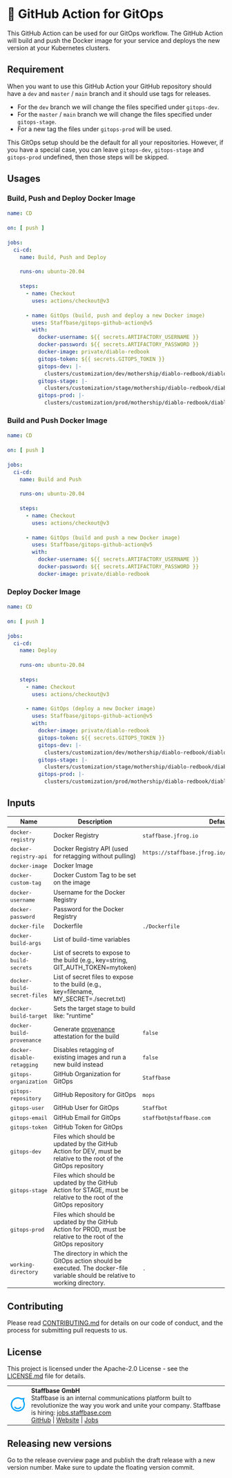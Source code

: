 # 🚀 GitHub Action for GitOps

This GitHub Action can be used for our GitOps workflow. The GitHub Action will build and push the Docker image for your service and deploys
the new version at your Kubernetes clusters.

## Requirement

When you want to use this GitHub Action your GitHub repository should have a `dev` and `master` / `main` branch and it should use tags for
releases.

- For the `dev` branch we will change the files specified under `gitops-dev`.
- For the `master` / `main` branch we will change the files specified under `gitops-stage`.
- For a new tag the files under `gitops-prod` will be used.

This GitOps setup should be the default for all your repositories. However, if you have a special case, you can
leave `gitops-dev`, `gitops-stage` and `gitops-prod` undefined, then those steps will be skipped.

## Usages

### Build, Push and Deploy Docker Image

```yaml
name: CD

on: [ push ]

jobs:
  ci-cd:
    name: Build, Push and Deploy

    runs-on: ubuntu-20.04

    steps:
      - name: Checkout
        uses: actions/checkout@v3

      - name: GitOps (build, push and deploy a new Docker image)
        uses: Staffbase/gitops-github-action@v5
        with:
          docker-username: ${{ secrets.ARTIFACTORY_USERNAME }}
          docker-password: ${{ secrets.ARTIFACTORY_PASSWORD }}
          docker-image: private/diablo-redbook
          gitops-token: ${{ secrets.GITOPS_TOKEN }}
          gitops-dev: |-
            clusters/customization/dev/mothership/diablo-redbook/diablo-redbook-helm.yaml spec.template.spec.containers.redbook.image
          gitops-stage: |-
            clusters/customization/stage/mothership/diablo-redbook/diablo-redbook-helm.yaml spec.template.spec.containers.redbook.image
          gitops-prod: |-
            clusters/customization/prod/mothership/diablo-redbook/diablo-redbook-helm.yaml spec.template.spec.containers.redbook.image
```

### Build and Push Docker Image

```yaml
name: CD

on: [ push ]

jobs:
  ci-cd:
    name: Build and Push

    runs-on: ubuntu-20.04

    steps:
      - name: Checkout
        uses: actions/checkout@v3

      - name: GitOps (build and push a new Docker image)
        uses: Staffbase/gitops-github-action@v5
        with:
          docker-username: ${{ secrets.ARTIFACTORY_USERNAME }}
          docker-password: ${{ secrets.ARTIFACTORY_PASSWORD }}
          docker-image: private/diablo-redbook
```

### Deploy Docker Image

```yaml
name: CD

on: [ push ]

jobs:
  ci-cd:
    name: Deploy

    runs-on: ubuntu-20.04

    steps:
      - name: Checkout
        uses: actions/checkout@v3

      - name: GitOps (deploy a new Docker image)
        uses: Staffbase/gitops-github-action@v5
        with:
          docker-image: private/diablo-redbook
          gitops-token: ${{ secrets.GITOPS_TOKEN }}
          gitops-dev: |-
            clusters/customization/dev/mothership/diablo-redbook/diablo-redbook-helm.yaml spec.template.spec.containers.redbook.image
          gitops-stage: |-
            clusters/customization/stage/mothership/diablo-redbook/diablo-redbook-helm.yaml spec.template.spec.containers.redbook.image
          gitops-prod: |-
            clusters/customization/prod/mothership/diablo-redbook/diablo-redbook-helm.yaml spec.template.spec.containers.redbook.image
```

## Inputs

| Name                        | Description                                                                                                                    | Default                                              |
|-----------------------------|--------------------------------------------------------------------------------------------------------------------------------|------------------------------------------------------|
| `docker-registry`           | Docker Registry                                                                                                                | `staffbase.jfrog.io`                                 |
| `docker-registry-api`       | Docker Registry API (used for retagging without pulling)                                                                       | `https://staffbase.jfrog.io/artifactory/api/docker/` |
| `docker-image`              | Docker Image                                                                                                                   |                                                      |
| `docker-custom-tag`         | Docker Custom Tag to be set on the image                                                                                       |                                                      |
| `docker-username`           | Username for the Docker Registry                                                                                               |                                                      |
| `docker-password`           | Password for the Docker Registry                                                                                               |                                                      |
| `docker-file`               | Dockerfile                                                                                                                     | `./Dockerfile`                                       |
| `docker-build-args`         | List of build-time variables                                                                                                   |                                                      |
| `docker-build-secrets`      | List of secrets to expose to the build (e.g., key=string, GIT_AUTH_TOKEN=mytoken)                                              |                                                      |
| `docker-build-secret-files` | List of secret files to expose to the build (e.g., key=filename, MY_SECRET=./secret.txt)                                       |                                                      |
| `docker-build-target`       | Sets the target stage to build like: "runtime"                                                                                 |                                                      |
| `docker-build-provenance`   | Generate [provenance](https://docs.docker.com/build/attestations/slsa-provenance/) attestation for the build                   | `false`                                              |
| `docker-disable-retagging`  | Disables retagging of existing images and run a new build instead                                                              | `false`                                              |
| `gitops-organization`       | GitHub Organization for GitOps                                                                                                 | `Staffbase`                                          |
| `gitops-repository`         | GitHub Repository for GitOps                                                                                                   | `mops`                                               |
| `gitops-user`               | GitHub User for GitOps                                                                                                         | `Staffbot`                                           |
| `gitops-email`              | GitHub Email for GitOps                                                                                                        | `staffbot@staffbase.com`                             |
| `gitops-token`              | GitHub Token for GitOps                                                                                                        |                                                      |
| `gitops-dev`                | Files which should be updated by the GitHub Action for DEV, must be relative to the root of the GitOps repository              |                                                      |
| `gitops-stage`              | Files which should be updated by the GitHub Action for STAGE, must be relative to the root of the GitOps repository            |                                                      |
| `gitops-prod`               | Files which should be updated by the GitHub Action for PROD, must be relative to the root of the GitOps repository             |                                                      |
| `working-directory`         | The directory in which the GitOps action should be executed. The docker-file variable should be relative to working directory. | `.`                                                  |

## Contributing

Please read [CONTRIBUTING.md](CONTRIBUTING.md) for details on our code of conduct, and the process for submitting pull requests to us.

## License

This project is licensed under the Apache-2.0 License - see the [LICENSE.md](LICENSE) file for details.

<table>
  <tr>
    <td>
      <img src="docs/assets/images/staffbase.png" alt="Staffbase GmbH" width="96" />
    </td>
    <td>
      <b>Staffbase GmbH</b>
      <br />Staffbase is an internal communications platform built to revolutionize the way you work and unite your company. Staffbase is hiring: <a href="https://jobs.staffbase.com" target="_blank" rel="noreferrer">jobs.staffbase.com</a>
      <br /><a href="https://github.com/Staffbase" target="_blank" rel="noreferrer">GitHub</a> | <a href="https://staffbase.com/" target="_blank" rel="noreferrer">Website</a> | <a href="https://jobs.staffbase.com" target="_blank" rel="noreferrer">Jobs</a>
    </td>
  </tr>
</table>

## Releasing new versions

Go to the release overview page and publish the draft release with a new version number. Make sure to update the floating version commit.

